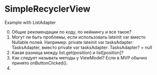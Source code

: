 # SimpleRecyclerView
Example with ListAdapter

0. Общие рекомендации по коду, по неймингу и все такое?
1. Могут ли быть проблемы, если использовать lateinit var вместо Nullable полей. 
Например: private lateinit var tasksAdapter: TasksAdapter, вместо private var tasksAdapter: TasksAdapter? = null
2. Какая разница между list.get(position) и list[position]?
3. Как следует называть методы у ViewModel? Если в MVP обычно принято onButtonClicked().
4. 
